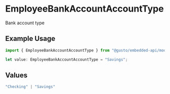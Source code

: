 # EmployeeBankAccountAccountType

Bank account type

## Example Usage

```typescript
import { EmployeeBankAccountAccountType } from "@gusto/embedded-api/models/components";

let value: EmployeeBankAccountAccountType = "Savings";
```

## Values

```typescript
"Checking" | "Savings"
```